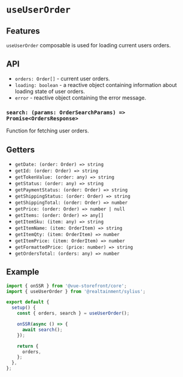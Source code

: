 # `useUserOrder`

## Features

`useUserOrder` composable is used for loading current users orders.

## API

- `orders: Order[]` - current user orders.
- `loading: boolean` - a reactive object containing information about loading state of user orders.
- `error` - reactive object containing the error message.

### `search: (params: OrderSearchParams) => Promise<OrdersResponse>`

Function for fetching user orders.

## Getters

- `getDate: (order: Order) => string`
- `getId: (order: Order) => string`
- `getTokenValue: (order: any) => string`
- `getStatus: (order: any) => string`
- `getPaymentStatus: (order: Order) => string`
- `getShippingStatus: (order: Order) => string`
- `getShippingTotal: (order: Order) => number`
- `getPrice: (order: Order) => number | null`
- `getItems: (order: Order) => any[]`
- `getItemSku: (item: any) => string`
- `getItemName: (item: OrderItem) => string `
- `getItemQty: (item: OrderItem) => number `
- `getItemPrice: (item: OrderItem) => number`
- `getFormattedPrice: (price: number) => string`
- `getOrdersTotal: (orders: any) => number`

## Example

```js
import { onSSR } from '@vue-storefront/core';
import { useUserOrder } from '@realtainment/sylius';

export default {
  setup() {
    const { orders, search } = useUserOrder();

    onSSR(async () => {
      await search();
    });

    return {
      orders,
    };
  },
};
```
